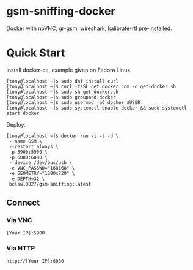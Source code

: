 # gsm-sniffing-docker

Docker with noVNC, gr-gsm, wireshark, kalibrate-rtl pre-installed.

# Quick Start

Install docker-ce, example given on Fedora Linux.

```
[tony@localhost ~]$ sudo dnf install curl
[tony@localhost ~]$ curl -fsSL get.docker.com -o get-docker.sh
[tony@localhost ~]$ sudo sh get-docker.sh
[tony@localhost ~]$ sudo groupadd docker
[tony@localhost ~]$ sudo usermod -aG docker $USER
[tony@localhost ~]$ sudo systemctl enable docker && sudo systemctl start docker
```

Deploy.

```
[tony@localhost ~]$ docker run -i -t -d \
 --name GSM \
 --restart always \
 -p 5900:5900 \
 -p 6080:6080 \
 --device /dev/bus/usb \
 -e VNC_PASSWD="168168" \
 -e GEOMETRY="1280x720" \
 -e DEPTH=32 \
 bclswl0827/gsm-sniffing:latest
```

## Connect

### Via VNC

```
[Your IP]:5900
```

### Via HTTP

```
http://[Your IP]:6080
```
